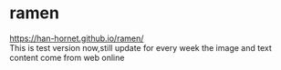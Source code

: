 # ramen
https://han-hornet.github.io/ramen/
<br>
This is test version now,still update for every week
the image and text content come from web online
